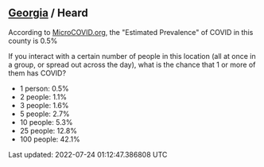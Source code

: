 
## [Georgia](/united-states/georgia) / Heard

According to [MicroCOVID.org](http://microcovid.org),
the "Estimated Prevalence" of COVID in this county is 0.5%

If you interact with a certain number of people in this location
(all at once in a group, or spread out across the day), what is the chance that
1 or more of them has COVID?

- 1 person: 0.5%
- 2 people: 1.1%
- 3 people: 1.6%
- 5 people: 2.7%
- 10 people: 5.3%
- 25 people: 12.8%
- 100 people: 42.1%

Last updated: 2022-07-24 01:12:47.386808 UTC
